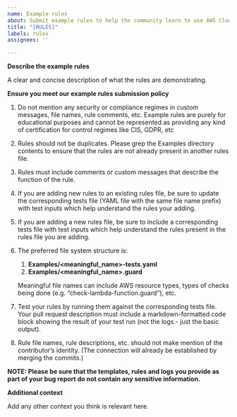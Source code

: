 ```yaml
---
name: Example rules
about: Submit example rules to help the community learn to use AWS CloudFormation Guard
title: "[RULES]"
labels: rules
assignees: ''

---
```


**Describe the example rules**

A clear and concise description of what the rules are demonstrating.

**Ensure you meet our example rules submission policy**

1. Do not mention any security or compliance regimes in custom messages, file names, rule comments, etc.  Example rules are purely for educational purposes and cannot be represented as providing any kind of certification for control regimes like CIS, GDPR, etc
1. Rules should not be duplicates. Please grep the Examples directory contents to ensure that the rules are not already present in another rules file.
1. Rules must include comments or custom messages that describe the function of the rule.
1. If you are adding new rules to an existing rules file, be sure to update the corresponding tests file (YAML file with the same file name prefix) with test inputs which help understand the rules your adding.
1. If you are adding a new rules file, be sure to include a corresponding tests file with test inputs which help understand the rules present in the rules file you are adding.
1. The preferred file system structure is:
    1. **Examples/<meaningful_name>-tests.yaml**
    1. **Examples/<meaningful_name>.guard**
    
   Meaningful file names can include AWS resource types, types of checks being done (e.g. “check-lambda-function.guard”), etc.  
1. Test your rules by running them against the corresponding tests file. Your pull request description must include a markdown-formatted code block showing the result of your test run (not the logs - just the basic output).
1. Rule file names, rule descriptions, etc. should not make mention of the contributor’s identity. (The connection will already be established by merging the commits.)

**NOTE: Please be sure that the templates, rules and logs you provide as part of your bug report do not contain any sensitive information.**

**Additional context**

Add any other context you think is relevant here.